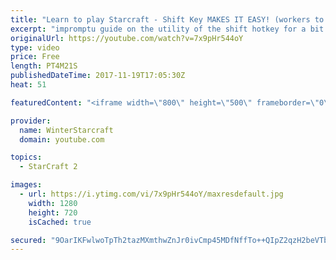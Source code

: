```yaml
---
title: "Learn to play Starcraft - Shift Key MAKES IT EASY! (workers to gas, waypoints, ctrl grps, moving)"
excerpt: "impromptu guide on the utility of the shift hotkey for a bit of everything"
originalUrl: https://youtube.com/watch?v=7x9pHr544oY
type: video
price: Free
length: PT4M21S
publishedDateTime: 2017-11-19T17:05:30Z
heat: 51

featuredContent: "<iframe width=\"800\" height=\"500\" frameborder=\"0\" src=\"https://www.youtube.com/embed/7x9pHr544oY\" allow=\"accelerometer; autoplay; encrypted-media; gyroscope; picture-in-picture\" allowfullscreen></iframe>"

provider:
  name: WinterStarcraft
  domain: youtube.com

topics:
  - StarCraft 2

images:
  - url: https://i.ytimg.com/vi/7x9pHr544oY/maxresdefault.jpg
    width: 1280
    height: 720
    isCached: true

secured: "9OarIKFwlwoTpTh2tazMXmthwZnJr0ivCmp45MDfNffTo++QIpZ2qzH2beVTbh0OnpqqBvG4wNLOiDkQaiIqmu8MlJ1wtpKHMEQaXmhVw1u9qQVNDh5Pj+rFwS3CeOGdCJz9QEB/rAJP7DNSaAs5l7Zu8ry6hwMGnm4V32oOl3ECh6I98m4fG6FCy3ZcLGGUAR+TkKjyhFc7TahaMQYtRmH1l6lhl/JKLtDbRvcVIWDCVwRj+1PXcJLVfQbvulra3eduObEEaxjAjdNDtXm9KQq11itDVvwsqurwURvSOfWlwbOYYfdfVvqleNW+1TShkrutTpyLvxUlVhfkPhADl6oQZuhwnxBvKuSQQALb6D6iqNrOUChY83FHsobdu9duZyinEW1dMF80lHYfzDg3sUQBG1AH4t2w2uSMqQlcB/4=;MKJGC9M4XwZVPs2IPN38AA=="
---
```


